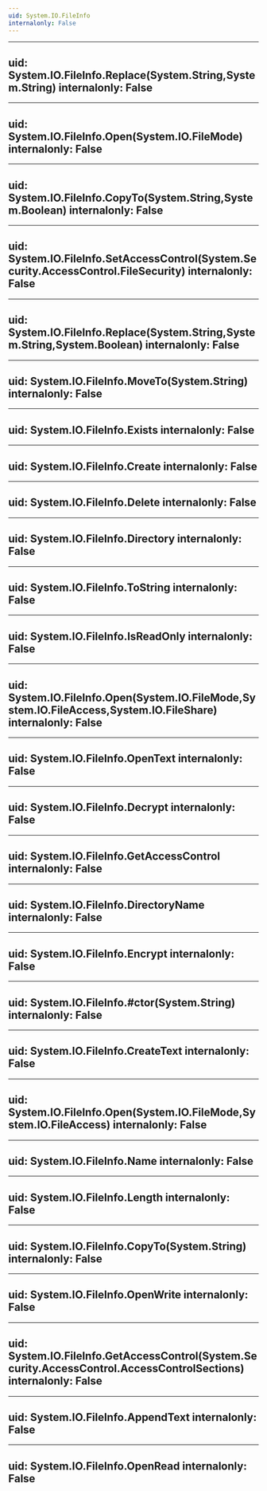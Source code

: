 ```yaml
---
uid: System.IO.FileInfo
internalonly: False
---
```


---
uid: System.IO.FileInfo.Replace(System.String,System.String)
internalonly: False
---

---
uid: System.IO.FileInfo.Open(System.IO.FileMode)
internalonly: False
---

---
uid: System.IO.FileInfo.CopyTo(System.String,System.Boolean)
internalonly: False
---

---
uid: System.IO.FileInfo.SetAccessControl(System.Security.AccessControl.FileSecurity)
internalonly: False
---

---
uid: System.IO.FileInfo.Replace(System.String,System.String,System.Boolean)
internalonly: False
---

---
uid: System.IO.FileInfo.MoveTo(System.String)
internalonly: False
---

---
uid: System.IO.FileInfo.Exists
internalonly: False
---

---
uid: System.IO.FileInfo.Create
internalonly: False
---

---
uid: System.IO.FileInfo.Delete
internalonly: False
---

---
uid: System.IO.FileInfo.Directory
internalonly: False
---

---
uid: System.IO.FileInfo.ToString
internalonly: False
---

---
uid: System.IO.FileInfo.IsReadOnly
internalonly: False
---

---
uid: System.IO.FileInfo.Open(System.IO.FileMode,System.IO.FileAccess,System.IO.FileShare)
internalonly: False
---

---
uid: System.IO.FileInfo.OpenText
internalonly: False
---

---
uid: System.IO.FileInfo.Decrypt
internalonly: False
---

---
uid: System.IO.FileInfo.GetAccessControl
internalonly: False
---

---
uid: System.IO.FileInfo.DirectoryName
internalonly: False
---

---
uid: System.IO.FileInfo.Encrypt
internalonly: False
---

---
uid: System.IO.FileInfo.#ctor(System.String)
internalonly: False
---

---
uid: System.IO.FileInfo.CreateText
internalonly: False
---

---
uid: System.IO.FileInfo.Open(System.IO.FileMode,System.IO.FileAccess)
internalonly: False
---

---
uid: System.IO.FileInfo.Name
internalonly: False
---

---
uid: System.IO.FileInfo.Length
internalonly: False
---

---
uid: System.IO.FileInfo.CopyTo(System.String)
internalonly: False
---

---
uid: System.IO.FileInfo.OpenWrite
internalonly: False
---

---
uid: System.IO.FileInfo.GetAccessControl(System.Security.AccessControl.AccessControlSections)
internalonly: False
---

---
uid: System.IO.FileInfo.AppendText
internalonly: False
---

---
uid: System.IO.FileInfo.OpenRead
internalonly: False
---
